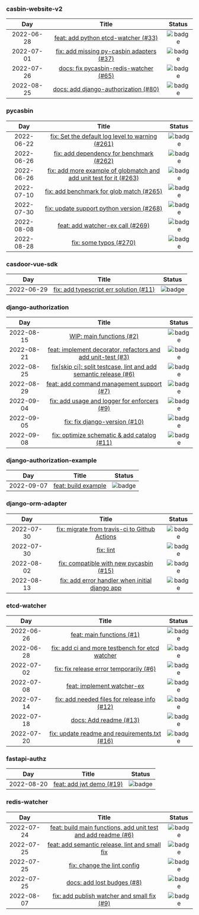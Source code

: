 ### casbin-website-v2

| Day | Title | Status | 
| :--: | :------------: | :-------: | 
| 2022-06-28 | <a href=https://github.com/casbin/casbin-website-v2/commit/863b105c7d4e096766622df5ebe0cc2e1c2dcca3 target=_blank>feat: add python etcd-watcher (#33)</a> | ![badge](https://img.shields.io/badge/PR-Merged-blueviolet?stle=for-the-badge&logo=appveyor) |
| 2022-07-01 | <a href=https://github.com/casbin/casbin-website-v2/commit/a669c274cbbf86b08b614efb5d367ac4ee2e51aa target=_blank>fix: add missing py-casbin adapters (#37)</a> | ![badge](https://img.shields.io/badge/PR-Merged-blueviolet?stle=for-the-badge&logo=appveyor) |
| 2022-07-26 | <a href=https://github.com/casbin/casbin-website-v2/commit/379492c081ce8f83cdb3712e9209e62914c94edb target=_blank>docs: fix pycasbin-redis-watcher (#65)</a> | ![badge](https://img.shields.io/badge/PR-Merged-blueviolet?stle=for-the-badge&logo=appveyor) |
| 2022-08-25 | <a href=https://github.com/casbin/casbin-website-v2/commit/44743766862041fc39cefab273720f8d3dd18736 target=_blank>docs: add django-authorization (#80)</a> | ![badge](https://img.shields.io/badge/PR-Merged-blueviolet?stle=for-the-badge&logo=appveyor) |

### pycasbin

| Day | Title | Status | 
| :--: | :------------: | :-------: | 
| 2022-06-22 | <a href=https://github.com/casbin/pycasbin/commit/9a48e5d89a49c09fcd6bde445a1f11aaca1da5b9 target=_blank>fix: Set the default log level to warning (#261)</a> | ![badge](https://img.shields.io/badge/PR-Merged-blueviolet?stle=for-the-badge&logo=appveyor) |
| 2022-06-26 | <a href=https://github.com/casbin/pycasbin/commit/4f3e71fadb17cf41381e3315b795a23e007bf23b target=_blank>fix: add dependency for benchmark (#262)</a> | ![badge](https://img.shields.io/badge/PR-Merged-blueviolet?stle=for-the-badge&logo=appveyor) |
| 2022-06-26 | <a href=https://github.com/casbin/pycasbin/commit/42d65d2b74b22cc1b10b9dc96a8fc960e8af3f72 target=_blank>fix: add more example of globmatch and add unit test for it (#263)</a> | ![badge](https://img.shields.io/badge/PR-Merged-blueviolet?stle=for-the-badge&logo=appveyor) |
| 2022-07-10 | <a href=https://github.com/casbin/pycasbin/commit/0c6b09fbd342a29913ec0fda3550fc8271f287b3 target=_blank>fix: add benchmark for glob match (#265)</a> | ![badge](https://img.shields.io/badge/PR-Merged-blueviolet?stle=for-the-badge&logo=appveyor) |
| 2022-07-30 | <a href=https://github.com/casbin/pycasbin/commit/b4ddcbb7a36896b231f589ea04271e52630e7bb2 target=_blank>fix: update support python version (#268)</a> | ![badge](https://img.shields.io/badge/PR-Merged-blueviolet?stle=for-the-badge&logo=appveyor) |
| 2022-08-08 | <a href=https://github.com/casbin/pycasbin/commit/f4bc0c05b6578c6d08410410d7bc54dfd690e6e5 target=_blank>feat: add watcher-ex call (#269)</a> | ![badge](https://img.shields.io/badge/PR-Merged-blueviolet?stle=for-the-badge&logo=appveyor) |
| 2022-08-28 | <a href=https://github.com/casbin/pycasbin/commit/7705e25fe33d59877d54116ad9855795ebaeaf51 target=_blank>fix: some typos (#270)</a> | ![badge](https://img.shields.io/badge/PR-Merged-blueviolet?stle=for-the-badge&logo=appveyor) |

### casdoor-vue-sdk

| Day | Title | Status | 
| :--: | :------------: | :-------: | 
| 2022-06-29 | <a href=https://github.com/casdoor/casdoor-vue-sdk/commit/9e3bc2e09250d3dd14d5c5a790bb5ac21590732a target=_blank>fix: add typescript err solution (#11)</a> | ![badge](https://img.shields.io/badge/PR-Merged-blueviolet?stle=for-the-badge&logo=appveyor) |

### django-authorization

| Day | Title | Status | 
| :--: | :------------: | :-------: | 
| 2022-08-15 | <a href=https://github.com/pycasbin/django-authorization/commit/2e02de3bc67b7e056e67719dc2b78fa6d51eb5cf target=_blank>WIP: main functions (#2)</a> | ![badge](https://img.shields.io/badge/PR-Merged-blueviolet?stle=for-the-badge&logo=appveyor) |
| 2022-08-21 | <a href=https://github.com/pycasbin/django-authorization/commit/e7e181b88ff1dd13f142715a4bed34686c5a4e8f target=_blank>feat: implement decorator, refactors and add unit-test (#3)</a> | ![badge](https://img.shields.io/badge/PR-Merged-blueviolet?stle=for-the-badge&logo=appveyor) |
| 2022-08-25 | <a href=https://github.com/pycasbin/django-authorization/commit/9883bc4fe9930849719108519eb072c451ed8aec target=_blank>fix[skip ci]: split testcase, lint and add semantic release (#6)</a> | ![badge](https://img.shields.io/badge/PR-Merged-blueviolet?stle=for-the-badge&logo=appveyor) |
| 2022-08-29 | <a href=https://github.com/pycasbin/django-authorization/commit/2b382ea150b7eed3daaa6ea801fc5f71f66ef770 target=_blank>feat: add command management support (#7)</a> | ![badge](https://img.shields.io/badge/PR-Merged-blueviolet?stle=for-the-badge&logo=appveyor) |
| 2022-09-04 | <a href=https://github.com/pycasbin/django-authorization/commit/395743fd504ebd44c536d6661abde80531300071 target=_blank>fix: add usage and logger for enforcers (#9)</a> | ![badge](https://img.shields.io/badge/PR-Merged-blueviolet?stle=for-the-badge&logo=appveyor) |
| 2022-09-05 | <a href=https://github.com/pycasbin/django-authorization/commit/706c7bd1626c7ce5bcc0ab1cb58c08d20ed30f8a target=_blank>fix: fix django-version (#10)</a> | ![badge](https://img.shields.io/badge/PR-Merged-blueviolet?stle=for-the-badge&logo=appveyor) |
| 2022-09-08 | <a href=https://github.com/pycasbin/django-authorization/commit/02adeb3388c75b699db9dc1bc42eda1ed5d0679e target=_blank>fix: optimize schematic & add catalog (#11)</a> | ![badge](https://img.shields.io/badge/PR-Merged-blueviolet?stle=for-the-badge&logo=appveyor) |

### django-authorization-example

| Day | Title | Status | 
| :--: | :------------: | :-------: | 
| 2022-09-07 | <a href=https://github.com/pycasbin/django-authorization-example/commit/eb68022727eb60a203942dfa5ab7a4d4f3a2dbd4 target=_blank>feat: build example</a> | ![badge](https://img.shields.io/badge/PR-Merged-blueviolet?stle=for-the-badge&logo=appveyor) |

### django-orm-adapter

| Day | Title | Status | 
| :--: | :------------: | :-------: | 
| 2022-07-30 | <a href=https://github.com/pycasbin/django-orm-adapter/commit/1799eab6aa105e59a2df1e301b5e08602f89b5fb target=_blank>fix: migrate from travis-ci to Github Actions</a> | ![badge](https://img.shields.io/badge/PR-Merged-blueviolet?stle=for-the-badge&logo=appveyor) |
| 2022-07-30 | <a href=https://github.com/pycasbin/django-orm-adapter/commit/7d3125fd76c01c0004e01311b9ba3e8af186c7a3 target=_blank>fix: lint</a> | ![badge](https://img.shields.io/badge/PR-Merged-blueviolet?stle=for-the-badge&logo=appveyor) |
| 2022-08-02 | <a href=https://github.com/pycasbin/django-orm-adapter/commit/9cea17d916e9b10177a626a6123bc9d21327083f target=_blank>fix: compatible with new pycasbin (#15)</a> | ![badge](https://img.shields.io/badge/PR-Merged-blueviolet?stle=for-the-badge&logo=appveyor) |
| 2022-08-13 | <a href=https://github.com/pycasbin/django-orm-adapter/commit/356a0f3a42a5399488cc83eba9b3d0f1cec70e8f target=_blank>fix: add error handler when initial django app</a> | ![badge](https://img.shields.io/badge/PR-Merged-blueviolet?stle=for-the-badge&logo=appveyor) |

### etcd-watcher

| Day | Title | Status | 
| :--: | :------------: | :-------: | 
| 2022-06-26 | <a href=https://github.com/pycasbin/etcd-watcher/commit/85efa5dcdc4f47b581a5a870586056e257bdf319 target=_blank>feat: main functions (#1)</a> | ![badge](https://img.shields.io/badge/PR-Merged-blueviolet?stle=for-the-badge&logo=appveyor) |
| 2022-06-28 | <a href=https://github.com/pycasbin/etcd-watcher/commit/12385b33a80284c0b23a164e40fb76ed65033246 target=_blank>fix: add ci and more testbench for etcd watcher</a> | ![badge](https://img.shields.io/badge/PR-Merged-blueviolet?stle=for-the-badge&logo=appveyor) |
| 2022-07-02 | <a href=https://github.com/pycasbin/etcd-watcher/commit/4c460fc8128a9680baaad0b077e86a6efe66c4f1 target=_blank>fix: fix release error temporarily (#6)</a> | ![badge](https://img.shields.io/badge/PR-Merged-blueviolet?stle=for-the-badge&logo=appveyor) |
| 2022-07-08 | <a href=https://github.com/pycasbin/etcd-watcher/commit/282743997ca1d9d0bd449a3f740f7977f8ae8340 target=_blank>feat: implement watcher-ex</a> | ![badge](https://img.shields.io/badge/PR-Merged-blueviolet?stle=for-the-badge&logo=appveyor) |
| 2022-07-14 | <a href=https://github.com/pycasbin/etcd-watcher/commit/4f51150e95aa5aae5180d93e4124f6e3e14e5f34 target=_blank>fix: add needed files for release info (#12)</a> | ![badge](https://img.shields.io/badge/PR-Merged-blueviolet?stle=for-the-badge&logo=appveyor) |
| 2022-07-18 | <a href=https://github.com/pycasbin/etcd-watcher/commit/67597e64ce3ec5535a93c4cd2a11d8a52aab1e38 target=_blank>docs: Add readme (#13)</a> | ![badge](https://img.shields.io/badge/PR-Merged-blueviolet?stle=for-the-badge&logo=appveyor) |
| 2022-07-20 | <a href=https://github.com/pycasbin/etcd-watcher/commit/f11c2f5393cd838558adb32e4c98e14305020773 target=_blank>fix: update readme and requirements.txt (#16)</a> | ![badge](https://img.shields.io/badge/PR-Merged-blueviolet?stle=for-the-badge&logo=appveyor) |

### fastapi-authz

| Day | Title | Status | 
| :--: | :------------: | :-------: | 
| 2022-08-20 | <a href=https://github.com/pycasbin/fastapi-authz/commit/8a3b50e58e53885140b3b4cffc50f17cb3406aa3 target=_blank>feat: add jwt demo (#19)</a> | ![badge](https://img.shields.io/badge/PR-Merged-blueviolet?stle=for-the-badge&logo=appveyor) |

### redis-watcher

| Day | Title | Status | 
| :--: | :------------: | :-------: | 
| 2022-07-24 | <a href=https://github.com/pycasbin/redis-watcher/commit/416f6e3596fcac4fa36845670c35d2259756635f target=_blank>feat: build main functions, add unit test and add readme (#6)</a> | ![badge](https://img.shields.io/badge/PR-Merged-blueviolet?stle=for-the-badge&logo=appveyor) |
| 2022-07-25 | <a href=https://github.com/pycasbin/redis-watcher/commit/b2f0f6c189e7c0e5ec9e6a8781a4b65d75720078 target=_blank>feat: add semantic release, lint and small fix</a> | ![badge](https://img.shields.io/badge/PR-Merged-blueviolet?stle=for-the-badge&logo=appveyor) |
| 2022-07-25 | <a href=https://github.com/pycasbin/redis-watcher/commit/22df8c7ab672ab1bff000ed20720058e783a8e83 target=_blank>fix: change the lint config</a> | ![badge](https://img.shields.io/badge/PR-Merged-blueviolet?stle=for-the-badge&logo=appveyor) |
| 2022-07-25 | <a href=https://github.com/pycasbin/redis-watcher/commit/acf566555d1acb944e9d027e94f8df7b9cfac3a0 target=_blank>docs: add lost budges (#8)</a> | ![badge](https://img.shields.io/badge/PR-Merged-blueviolet?stle=for-the-badge&logo=appveyor) |
| 2022-08-07 | <a href=https://github.com/pycasbin/redis-watcher/commit/93191590ef16f403a52b92571420bec2e515b687 target=_blank>fix: add publish watcher and small fix (#9)</a> | ![badge](https://img.shields.io/badge/PR-Merged-blueviolet?stle=for-the-badge&logo=appveyor) |

